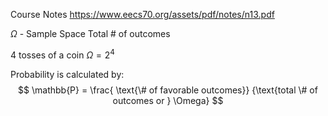 
Course Notes
https://www.eecs70.org/assets/pdf/notes/n13.pdf



$\Omega$ - Sample Space 
Total # of outcomes

4 tosses of a coin
$\Omega = 2^4$

Probability is calculated by:
$$
\mathbb{P} = \frac{
			\text{\# of favorable outcomes}}
			{\text{total \# of outcomes or } \Omega}
$$




